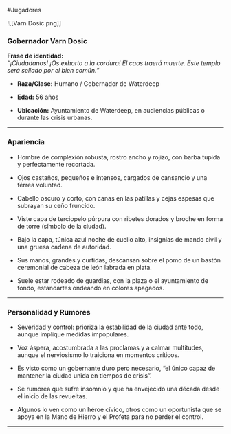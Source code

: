 #Jugadores 

![[Varn Dosic.png]]

### **Gobernador Varn Dosic**

**Frase de identidad:**  
_“¡Ciudadanos! ¡Os exhorto a la cordura! El caos traerá muerte. Este templo será sellado por el bien común.”_

- **Raza/Clase:** Humano / Gobernador de Waterdeep
    
- **Edad:** 56 años
    
- **Ubicación:** Ayuntamiento de Waterdeep, en audiencias públicas o durante las crisis urbanas.
    

---

### **Apariencia**

- Hombre de complexión robusta, rostro ancho y rojizo, con barba tupida y perfectamente recortada.
    
- Ojos castaños, pequeños e intensos, cargados de cansancio y una férrea voluntad.
    
- Cabello oscuro y corto, con canas en las patillas y cejas espesas que subrayan su ceño fruncido.
    
- Viste capa de terciopelo púrpura con ribetes dorados y broche en forma de torre (símbolo de la ciudad).
    
- Bajo la capa, túnica azul noche de cuello alto, insignias de mando civil y una gruesa cadena de autoridad.
    
- Sus manos, grandes y curtidas, descansan sobre el pomo de un bastón ceremonial de cabeza de león labrada en plata.
    
- Suele estar rodeado de guardias, con la plaza o el ayuntamiento de fondo, estandartes ondeando en colores apagados.
    

---

### **Personalidad y Rumores**

- Severidad y control: prioriza la estabilidad de la ciudad ante todo, aunque implique medidas impopulares.
    
- Voz áspera, acostumbrada a las proclamas y a calmar multitudes, aunque el nerviosismo lo traiciona en momentos críticos.
    
- Es visto como un gobernante duro pero necesario, “el único capaz de mantener la ciudad unida en tiempos de crisis”.
    
- Se rumorea que sufre insomnio y que ha envejecido una década desde el inicio de las revueltas.
    
- Algunos lo ven como un héroe cívico, otros como un oportunista que se apoya en la Mano de Hierro y el Profeta para no perder el control.
    


---

